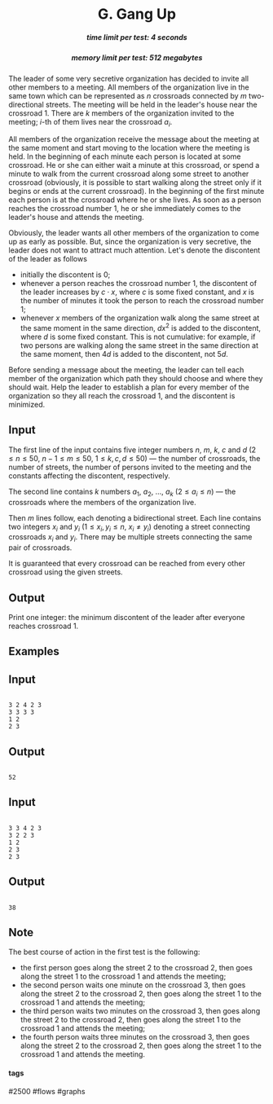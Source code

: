 <h1 style='text-align: center;'> G. Gang Up</h1>

<h5 style='text-align: center;'>time limit per test: 4 seconds</h5>
<h5 style='text-align: center;'>memory limit per test: 512 megabytes</h5>

The leader of some very secretive organization has decided to invite all other members to a meeting. All members of the organization live in the same town which can be represented as $n$ crossroads connected by $m$ two-directional streets. The meeting will be held in the leader's house near the crossroad $1$. There are $k$ members of the organization invited to the meeting; $i$-th of them lives near the crossroad $a_i$. 

All members of the organization receive the message about the meeting at the same moment and start moving to the location where the meeting is held. In the beginning of each minute each person is located at some crossroad. He or she can either wait a minute at this crossroad, or spend a minute to walk from the current crossroad along some street to another crossroad (obviously, it is possible to start walking along the street only if it begins or ends at the current crossroad). In the beginning of the first minute each person is at the crossroad where he or she lives. As soon as a person reaches the crossroad number $1$, he or she immediately comes to the leader's house and attends the meeting.

Obviously, the leader wants all other members of the organization to come up as early as possible. But, since the organization is very secretive, the leader does not want to attract much attention. Let's denote the discontent of the leader as follows

* initially the discontent is $0$;
* whenever a person reaches the crossroad number $1$, the discontent of the leader increases by $c \cdot x$, where $c$ is some fixed constant, and $x$ is the number of minutes it took the person to reach the crossroad number $1$;
* whenever $x$ members of the organization walk along the same street at the same moment in the same direction, $dx^2$ is added to the discontent, where $d$ is some fixed constant. This is not cumulative: for example, if two persons are walking along the same street in the same direction at the same moment, then $4d$ is added to the discontent, not $5d$.

Before sending a message about the meeting, the leader can tell each member of the organization which path they should choose and where they should wait. Help the leader to establish a plan for every member of the organization so they all reach the crossroad $1$, and the discontent is minimized.

## Input

The first line of the input contains five integer numbers $n$, $m$, $k$, $c$ and $d$ ($2 \le n \le 50$, $n - 1 \le m \le 50$, $1 \le k, c, d \le 50$) — the number of crossroads, the number of streets, the number of persons invited to the meeting and the constants affecting the discontent, respectively.

The second line contains $k$ numbers $a_1$, $a_2$, ..., $a_k$ ($2 \le a_i \le n$) — the crossroads where the members of the organization live.

Then $m$ lines follow, each denoting a bidirectional street. Each line contains two integers $x_i$ and $y_i$ ($1 \le x_i, y_i \le n$, $x_i \ne y_i$) denoting a street connecting crossroads $x_i$ and $y_i$. There may be multiple streets connecting the same pair of crossroads.

It is guaranteed that every crossroad can be reached from every other crossroad using the given streets. 

## Output

Print one integer: the minimum discontent of the leader after everyone reaches crossroad $1$.

## Examples

## Input


```

3 2 4 2 3
3 3 3 3
1 2
2 3

```
## Output


```

52

```
## Input


```

3 3 4 2 3
3 2 2 3
1 2
2 3
2 3

```
## Output


```

38

```
## Note

The best course of action in the first test is the following:

* the first person goes along the street $2$ to the crossroad $2$, then goes along the street $1$ to the crossroad $1$ and attends the meeting;
* the second person waits one minute on the crossroad $3$, then goes along the street $2$ to the crossroad $2$, then goes along the street $1$ to the crossroad $1$ and attends the meeting;
* the third person waits two minutes on the crossroad $3$, then goes along the street $2$ to the crossroad $2$, then goes along the street $1$ to the crossroad $1$ and attends the meeting;
* the fourth person waits three minutes on the crossroad $3$, then goes along the street $2$ to the crossroad $2$, then goes along the street $1$ to the crossroad $1$ and attends the meeting.


#### tags 

#2500 #flows #graphs 